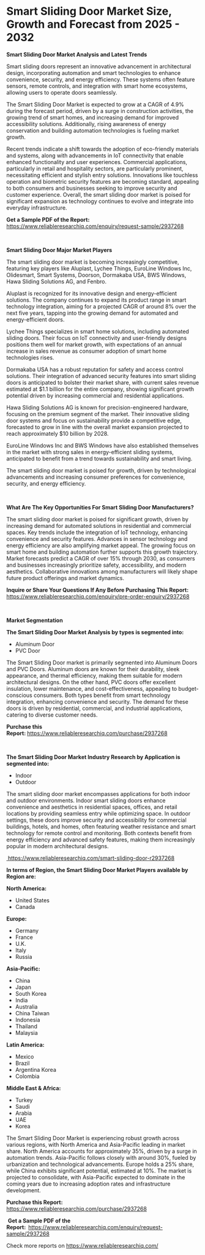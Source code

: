 <p><h1>Smart Sliding Door Market Size, Growth and Forecast from 2025 - 2032</h1></p><p><strong>Smart Sliding Door Market Analysis and Latest Trends</strong></p>
<p><p>Smart sliding doors represent an innovative advancement in architectural design, incorporating automation and smart technologies to enhance convenience, security, and energy efficiency. These systems often feature sensors, remote controls, and integration with smart home ecosystems, allowing users to operate doors seamlessly. </p><p>The Smart Sliding Door Market is expected to grow at a CAGR of 4.9% during the forecast period, driven by a surge in construction activities, the growing trend of smart homes, and increasing demand for improved accessibility solutions. Additionally, rising awareness of energy conservation and building automation technologies is fueling market growth. </p><p>Recent trends indicate a shift towards the adoption of eco-friendly materials and systems, along with advancements in IoT connectivity that enable enhanced functionality and user experiences. Commercial applications, particularly in retail and hospitality sectors, are particularly prominent, necessitating efficient and stylish entry solutions. Innovations like touchless operation and biometric security features are becoming standard, appealing to both consumers and businesses seeking to improve security and customer experience. Overall, the smart sliding door market is poised for significant expansion as technology continues to evolve and integrate into everyday infrastructure.</p></p>
<p><strong>Get a Sample PDF of the Report:&nbsp;</strong> <a href="https://www.reliableresearchiq.com/enquiry/request-sample/2937268?utm_campaign=2821&utm_medium=2&utm_source=Github&utm_content=ia&utm_term=14032025&utm_id=smart-sliding-door">https://www.reliableresearchiq.com/enquiry/request-sample/2937268</a></p>
<p>&nbsp;</p>
<p><strong>Smart Sliding Door Major Market Players</strong></p>
<p><p>The smart sliding door market is becoming increasingly competitive, featuring key players like Aluplast, Lychee Things, EuroLine Windows Inc, Olidesmart, Smart Systems, Doorson, Dormakaba USA, BWS Windows, Hawa Sliding Solutions AG, and Fenbro. </p><p>Aluplast is recognized for its innovative design and energy-efficient solutions. The company continues to expand its product range in smart technology integration, aiming for a projected CAGR of around 8% over the next five years, tapping into the growing demand for automated and energy-efficient doors.</p><p>Lychee Things specializes in smart home solutions, including automated sliding doors. Their focus on IoT connectivity and user-friendly designs positions them well for market growth, with expectations of an annual increase in sales revenue as consumer adoption of smart home technologies rises.</p><p>Dormakaba USA has a robust reputation for safety and access control solutions. Their integration of advanced security features into smart sliding doors is anticipated to bolster their market share, with current sales revenue estimated at $1.1 billion for the entire company, showing significant growth potential driven by increasing commercial and residential applications.</p><p>Hawa Sliding Solutions AG is known for precision-engineered hardware, focusing on the premium segment of the market. Their innovative sliding door systems and focus on sustainability provide a competitive edge, forecasted to grow in line with the overall market expansion projected to reach approximately $10 billion by 2028.</p><p>EuroLine Windows Inc and BWS Windows have also established themselves in the market with strong sales in energy-efficient sliding systems, anticipated to benefit from a trend towards sustainability and smart living.</p><p>The smart sliding door market is poised for growth, driven by technological advancements and increasing consumer preferences for convenience, security, and energy efficiency.</p></p>
<p>&nbsp;</p>
<p><strong>What Are The Key Opportunities For Smart Sliding Door Manufacturers?</strong></p>
<p><p>The smart sliding door market is poised for significant growth, driven by increasing demand for automated solutions in residential and commercial spaces. Key trends include the integration of IoT technology, enhancing convenience and security features. Advances in sensor technology and energy efficiency are also amplifying market appeal. The growing focus on smart home and building automation further supports this growth trajectory. Market forecasts predict a CAGR of over 15% through 2030, as consumers and businesses increasingly prioritize safety, accessibility, and modern aesthetics. Collaborative innovations among manufacturers will likely shape future product offerings and market dynamics.</p></p>
<p><strong>Inquire or Share Your Questions If Any Before Purchasing This Report:</strong> <a href="https://www.reliableresearchiq.com/enquiry/pre-order-enquiry/2937268?utm_campaign=2821&utm_medium=2&utm_source=Github&utm_content=ia&utm_term=14032025&utm_id=smart-sliding-door">https://www.reliableresearchiq.com/enquiry/pre-order-enquiry/2937268</a></p>
<p>&nbsp;</p>
<p><strong>Market Segmentation</strong></p>
<p><strong>The Smart Sliding Door Market Analysis by types is segmented into:</strong></p>
<p><ul><li>Aluminum Door</li><li>PVC Door</li></ul></p>
<p><p>The Smart Sliding Door market is primarily segmented into Aluminum Doors and PVC Doors. Aluminum doors are known for their durability, sleek appearance, and thermal efficiency, making them suitable for modern architectural designs. On the other hand, PVC doors offer excellent insulation, lower maintenance, and cost-effectiveness, appealing to budget-conscious consumers. Both types benefit from smart technology integration, enhancing convenience and security. The demand for these doors is driven by residential, commercial, and industrial applications, catering to diverse customer needs.</p></p>
<p><strong>Purchase this Report:&nbsp;</strong><a href="https://www.reliableresearchiq.com/purchase/2937268?utm_campaign=2821&utm_medium=2&utm_source=Github&utm_content=ia&utm_term=14032025&utm_id=smart-sliding-door">https://www.reliableresearchiq.com/purchase/2937268</a></p>
<p>&nbsp;</p>
<p><strong>The Smart Sliding Door Market Industry Research by Application is segmented into:</strong></p>
<p><ul><li>Indoor</li><li>Outdoor</li></ul></p>
<p><p>The smart sliding door market encompasses applications for both indoor and outdoor environments. Indoor smart sliding doors enhance convenience and aesthetics in residential spaces, offices, and retail locations by providing seamless entry while optimizing space. In outdoor settings, these doors improve security and accessibility for commercial buildings, hotels, and homes, often featuring weather resistance and smart technology for remote control and monitoring. Both contexts benefit from energy efficiency and advanced safety features, making them increasingly popular in modern architectural designs.</p></p>
<p><a href="https://www.reliableresearchiq.com/smart-sliding-door-r2937268?utm_campaign=2821&utm_medium=2&utm_source=Github&utm_content=ia&utm_term=14032025&utm_id=smart-sliding-door">&nbsp;https://www.reliableresearchiq.com/smart-sliding-door-r2937268</a></p>
<p><strong>In terms of Region, the Smart Sliding Door Market Players available by Region are:</strong></p>
<p>
    <p> <strong> North America: </strong>
        <ul>
            <li>United States</li>
            <li>Canada</li>
        </ul>
        </p> 
    <p> <strong> Europe: </strong>
        <ul>
            <li>Germany</li>
            <li>France</li>
            <li>U.K.</li>
            <li>Italy</li>
            <li>Russia</li>
        </ul>
        </p> 
    <p> <strong> Asia-Pacific: </strong>
        <ul>
            <li>China</li>
            <li>Japan</li>
            <li>South Korea</li>
            <li>India</li>
            <li>Australia</li>
            <li>China Taiwan</li>
            <li>Indonesia</li>
            <li>Thailand</li>
            <li>Malaysia</li>
        </ul>
        </p> 
    <p> <strong> Latin America: </strong>
        <ul>
            <li>Mexico</li>
            <li>Brazil</li>
            <li>Argentina Korea</li>
            <li>Colombia</li>
        </ul>
        </p> 
    <p> <strong> Middle East & Africa: </strong>
        <ul>
            <li>Turkey</li>
            <li>Saudi</li>
            <li>Arabia</li>
            <li>UAE</li>
            <li>Korea</li>
        </ul>
    </p>
    </p>
<p><p>The Smart Sliding Door Market is experiencing robust growth across various regions, with North America and Asia-Pacific leading in market share. North America accounts for approximately 35%, driven by a surge in automation trends. Asia-Pacific follows closely with around 30%, fueled by urbanization and technological advancements. Europe holds a 25% share, while China exhibits significant potential, estimated at 10%. The market is projected to consolidate, with Asia-Pacific expected to dominate in the coming years due to increasing adoption rates and infrastructure development.</p></p>
<p><strong>Purchase this Report: </strong><a href="https://www.reliableresearchiq.com/purchase/2937268?utm_campaign=2821&utm_medium=2&utm_source=Github&utm_content=ia&utm_term=14032025&utm_id=smart-sliding-door">https://www.reliableresearchiq.com/purchase/2937268</a></p>
<p>&nbsp;<strong>Get a Sample PDF of the Report:&nbsp;&nbsp;</strong><a href="https://www.reliableresearchiq.com/enquiry/request-sample/2937268?utm_campaign=2821&utm_medium=2&utm_source=Github&utm_content=ia&utm_term=14032025&utm_id=smart-sliding-door">https://www.reliableresearchiq.com/enquiry/request-sample/2937268</a></p>
<p><strong></strong></p>
<p>Check more reports on <a href="https://www.reliableresearchiq.com/?utm_campaign=2821&utm_medium=2&utm_source=Github&utm_content=ia&utm_term=14032025&utm_id=smart-sliding-door">https://www.reliableresearchiq.com/</a></p>